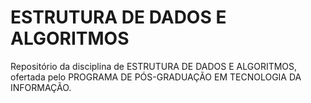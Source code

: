 # ESTRUTURA DE DADOS E ALGORITMOS
Repositório da disciplina de ESTRUTURA DE DADOS E ALGORITMOS, ofertada pelo PROGRAMA DE PÓS-GRADUAÇÃO EM TECNOLOGIA DA INFORMAÇÃO.
